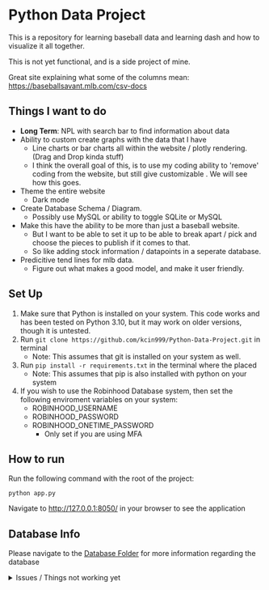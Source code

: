 # Python Data Project
This is a repository for learning baseball data and learning dash and how to visualize it all together. 

This is not yet functional, and is a side project of mine.

Great site explaining what some of the columns mean: https://baseballsavant.mlb.com/csv-docs

## Things I want to do
* **Long Term**: NPL with search bar to find information about data
* Ability to custom create graphs with the data that I have
    * Line charts or bar charts all within the website / plotly rendering. (Drag and Drop kinda stuff)
    * I think the overall goal of this, is to use my coding ability to 'remove' coding from the website, but still give customizable . We will see how this goes.
* Theme the entire website
    * Dark mode
* Create Database Schema / Diagram. 
    * Possibly use MySQL or ability to toggle SQLite or MySQL
* Make this have the ability to be more than just a baseball website. 
    * But I want to be able to set it up to be able to break apart / pick and choose the pieces to publish if it comes to that. 
    * So like adding stock information / datapoints in a seperate database.
* Predicitive tend lines for mlb data.
    * Figure out what makes a good model, and make it user friendly. 

## Set Up
1. Make sure that Python is installed on your system. This code works and has been tested on Python 3.10, but it may work on older versions, though it is untested. 
2. Run `git clone https://github.com/kcin999/Python-Data-Project.git` in terminal
    * Note: This assumes that git is installed on your system as well.
3. Run `pip install -r requirements.txt` in the terminal where the placed
    * Note: This assumes that pip is also installed with python on your system
4. If you wish to use the Robinhood Database system, then set the following enviroment variables on your system:
    * ROBINHOOD_USERNAME
    * ROBINHOOD_PASSWORD
    * ROBINHOOD_ONETIME_PASSWORD
        * Only set if you are using MFA

## How to run
Run the following command with the root of the project:
```
python app.py
```

Navigate to http://127.0.0.1:8050/ in your browser to see the application

## Database Info
Please navigate to the [Database Folder](app/database/) for more information regarding the database

<details>
    <summary>Issues / Things not working yet</summary>
    <h2>Sphnix Documenation</h2>
    <p>
        This code is documenated using Sphinx Standards. If you wish to create the documentation to show in the app, then run the [create_docs.bat](/create_docs.bat) file
        I have the docsite working when commenting out the dash.register_page functions in the subpages
    </p>
</details>
